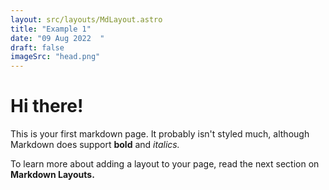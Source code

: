 ```yaml
---
layout: src/layouts/MdLayout.astro
title: "Example 1"
date: "09 Aug 2022  "
draft: false
imageSrc: "head.png"
---
```


# Hi there!

This is your first markdown page. It probably isn't styled much, although
Markdown does support **bold** and _italics._

To learn more about adding a layout to your page, read the next section on **Markdown Layouts.**
